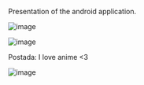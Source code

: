 Presentation of the android application.

![image](https://user-images.githubusercontent.com/73259540/179157798-c0fa6f80-54f4-4539-8528-ba51b2e5676a.png)

![image](https://user-images.githubusercontent.com/73259540/179157820-37ca8627-9c3c-43eb-b68c-aadf236fb936.png)


Postada: I love anime <3 

![image](https://user-images.githubusercontent.com/73259540/179157734-1e83fcfd-c238-4097-a728-1f8c68fa3828.png)

